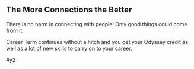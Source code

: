 ## The More Connections the Better

There is no harm in connecting with people! Only good things could come from it.

Career Term continues without a hitch and you get your Odyssey credit as well as a lot of new skills to carry on to your career.  

#y2